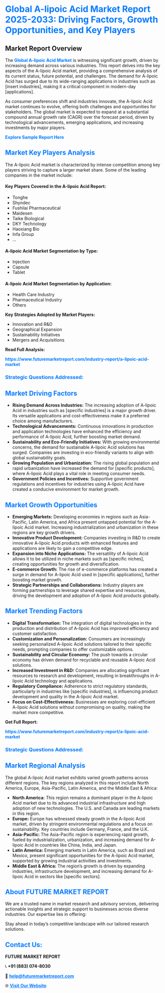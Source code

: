 <h1 style="color: #007BFF;">Global A-lipoic Acid Market Report 2025-2033: Driving Factors, Growth Opportunities, and Key Players</h1>

<section id="overview">
<h2>Market Report Overview</h2>
<p>The <a href="https://www.futuremarketreport.com/industry-report/a-lipoic-acid-market" style="color: #007BFF; text-decoration: none;"><strong>Global A-lipoic Acid Market</strong></a> is witnessing significant growth, driven by increasing demand across various industries. This report delves into the key aspects of the A-lipoic Acid market, providing a comprehensive analysis of its current status, future potential, and challenges. The demand for A-lipoic Acid has surged due to its wide-ranging applications in industries such as [insert industries], making it a critical component in modern-day [applications].</p>
<p>As consumer preferences shift and industries innovate, the A-lipoic Acid market continues to evolve, offering both challenges and opportunities for stakeholders. The global market is expected to expand at a substantial compound annual growth rate (CAGR) over the forecast period, driven by technological advancements, emerging applications, and increasing investments by major players.</p>
</section>

<section id="overview">
<p><a href="https://www.futuremarketreport.com/request-sample/reportId=105487" style="color: #007BFF; text-decoration: none;"><strong>Explore Sample Report Here</strong></a></p>
</section>

<section id="key-players">
<h2 style="color: #007BFF;">Market Key Players Analysis</h2>
<p>The A-lipoic Acid market is characterized by intense competition among key players striving to capture a larger market share. Some of the leading companies in the market include:</p>
<h4>Key Players Covered in the A-lipoic Acid Report:</h4>
<ul><li>Tonghe</li><li>Shyndec</li><li>Fushilai Pharmaceutical</li><li>Maidesen</li><li>Taike Biological</li><li>DKY Technology</li><li>Haoxiang Bio</li><li>Infa Group</li><li>...</li></ul>
<h4>A-lipoic Acid Market Segmentation by Type:</h4>
<ul><li>Injection</li><li>Capsule</li><li>Tablet</li></ul>

<h4>A-lipoic Acid Market Segmentation by Application:</h4>
<ul><li>Health Care Industry</li><li>Pharmaceutical Industry</li><li>Others</li></ul>
<p><strong>Key Strategies Adopted by Market Players:</strong></p>
<ul>
<li>Innovation and R&D</li>
<li>Geographical Expansion</li>
<li>Sustainability Initiatives</li>
<li>Mergers and Acquisitions</li>
</ul>
</section>

<section>
<p><strong>Read Full Analysis: </strong></p><a href="https://www.futuremarketreport.com/industry-report/a-lipoic-acid-market" style="color: #007BFF; text-decoration: none;"><strong>https://www.futuremarketreport.com/industry-report/a-lipoic-acid-market</strong></a>
<h3 style="color: #007BFF;">Strategic Questions Addressed:</h3>
</section>

<section id="driving-factors">
<h2 style="color: #007BFF;">Market Driving Factors</h2>
<ul>
<li><strong>Rising Demand Across Industries:</strong> The increasing adoption of A-lipoic Acid in industries such as [specific industries] is a major growth driver. Its versatile applications and cost-effectiveness make it a preferred choice among manufacturers.</li>
<li><strong>Technological Advancements:</strong> Continuous innovations in production and application technologies have enhanced the efficiency and performance of A-lipoic Acid, further boosting market demand.</li>
<li><strong>Sustainability and Eco-Friendly Initiatives:</strong> With growing environmental concerns, the demand for sustainable A-lipoic Acid solutions has surged. Companies are investing in eco-friendly variants to align with global sustainability goals.</li>
<li><strong>Growing Population and Urbanization:</strong> The rising global population and rapid urbanization have increased the demand for [specific products], where A-lipoic Acid plays a vital role in meeting consumer needs.</li>
<li><strong>Government Policies and Incentives:</strong> Supportive government regulations and incentives for industries using A-lipoic Acid have created a conducive environment for market growth.</li>
</ul>
</section>

<section id="growth-opportunities">
<h2 style="color: #007BFF;">Market Growth Opportunities</h2>
<ul>
<li><strong>Emerging Markets:</strong> Developing economies in regions such as Asia-Pacific, Latin America, and Africa present untapped potential for the A-lipoic Acid market. Increasing industrialization and urbanization in these regions are key growth drivers.</li>
<li><strong>Innovative Product Development:</strong> Companies investing in R&D to create innovative A-lipoic Acid products with enhanced features and applications are likely to gain a competitive edge.</li>
<li><strong>Expansion into Niche Applications:</strong> The versatility of A-lipoic Acid allows it to be utilized in niche markets such as [specific niches], creating opportunities for growth and diversification.</li>
<li><strong>E-commerce Growth:</strong> The rise of e-commerce platforms has created a surge in demand for A-lipoic Acid used in [specific applications], further boosting market growth.</li>
<li><strong>Strategic Partnerships and Collaborations:</strong> Industry players are forming partnerships to leverage shared expertise and resources, driving the development and adoption of A-lipoic Acid products globally.</li>
</ul>
</section>

<section id="trending-factors">
<h2 style="color: #007BFF;">Market Trending Factors</h2>
<ul>
<li><strong>Digital Transformation:</strong> The integration of digital technologies in the production and distribution of A-lipoic Acid has improved efficiency and customer satisfaction.</li>
<li><strong>Customization and Personalization:</strong> Consumers are increasingly seeking personalized A-lipoic Acid solutions tailored to their specific needs, prompting companies to offer customizable options.</li>
<li><strong>Sustainability and Circular Economy:</strong> The push towards a circular economy has driven demand for recyclable and reusable A-lipoic Acid solutions.</li>
<li><strong>Increased Investment in R&D:</strong> Companies are allocating significant resources to research and development, resulting in breakthroughs in A-lipoic Acid technology and applications.</li>
<li><strong>Regulatory Compliance:</strong> Adherence to strict regulatory standards, particularly in industries like [specific industries], is influencing product development and quality in the A-lipoic Acid market.</li>
<li><strong>Focus on Cost-Effectiveness:</strong> Businesses are exploring cost-efficient A-lipoic Acid solutions without compromising on quality, making the market more competitive.</li>
</ul>
</section>

<section>
<p><strong>Get Full Report: </strong></p><a href="https://www.futuremarketreport.com/industry-report/a-lipoic-acid-market" style="color: #007BFF; text-decoration: none;"><strong>https://www.futuremarketreport.com/industry-report/a-lipoic-acid-market</strong></a>
<h3 style="color: #007BFF;">Strategic Questions Addressed:</h3>
</section>


<section id="regional-analysis">
<h2 style="color: #007BFF;">Market Regional Analysis</h2>
<p>The global A-lipoic Acid market exhibits varied growth patterns across different regions. The key regions analyzed in this report include North America, Europe, Asia-Pacific, Latin America, and the Middle East & Africa:</p>
<ul>
<li><strong>North America:</strong> This region remains a dominant player in the A-lipoic Acid market due to its advanced industrial infrastructure and high adoption of new technologies. The U.S. and Canada are leading markets in this region.</li>
<li><strong>Europe:</strong> Europe has witnessed steady growth in the A-lipoic Acid market, driven by stringent environmental regulations and a focus on sustainability. Key countries include Germany, France, and the U.K.</li>
<li><strong>Asia-Pacific:</strong> The Asia-Pacific region is experiencing rapid growth, fueled by industrialization, urbanization, and increasing demand for A-lipoic Acid in countries like China, India, and Japan.</li>
<li><strong>Latin America:</strong> Emerging markets in Latin America, such as Brazil and Mexico, present significant opportunities for the A-lipoic Acid market, supported by growing industrial activities and investments.</li>
<li><strong>Middle East & Africa:</strong> The region’s growth is driven by expanding industries, infrastructure development, and increasing demand for A-lipoic Acid in sectors like [specific sectors].</li>
</ul>
</section>

<footer>
<h2 style="color: #007BFF;">About FUTURE MARKET REPORT</h2>
<p>We are a trusted name in market research and advisory services, delivering actionable insights and strategic support to businesses across diverse industries. Our expertise lies in offering:</p>

<p>Stay ahead in today’s competitive landscape with our tailored research solutions.</p>

<h2 style="color: #007BFF;">Contact Us:</h2>
<p><strong>FUTURE MARKET REPORT</strong></p>
<p>📞 <strong>+91 (883) 074-8030</strong></p>
<p>📧 <strong><a href="mailto:help@futuremarketreport.com" style="color: #007BFF;">help@futuremarketreport.com</a></strong></p>
<p>🌐 <strong><a href="https://www.futuremarketreport.com/" style="color: #007BFF;">Visit Our Website</a></strong></p>
</footer>